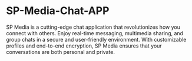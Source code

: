 # SP-Media-Chat-APP
SP Media is a cutting-edge chat application that revolutionizes how you connect with others. Enjoy real-time messaging, multimedia sharing, and group chats in a secure and user-friendly environment. With customizable profiles and end-to-end encryption, SP Media ensures that your conversations are both personal and private.

